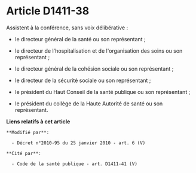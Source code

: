 # Article D1411-38

Assistent à la conférence, sans voix délibérative :

- le directeur général de la santé ou son représentant ;

- le directeur de l'hospitalisation et de l'organisation des soins ou son représentant ;

- le      directeur général de la cohésion sociale  ou son représentant ;

- le directeur de la sécurité sociale ou son représentant ;

- le président du Haut Conseil de la santé publique ou son représentant ;

- le président du collège de la Haute Autorité de santé ou son représentant.

**Liens relatifs à cet article**

	**Modifié par**:

	  - Décret n°2010-95 du 25 janvier 2010 - art. 6 (V)

	**Cité par**:

	  - Code de la santé publique - art. D1411-41 (V)

